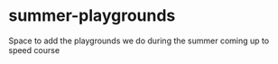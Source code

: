 # summer-playgrounds
Space to add the playgrounds we do during the summer coming up to speed course
